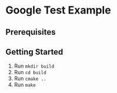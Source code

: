 # Google Test Example
## Prerequisites
## Getting Started
1. Run `mkdir build`
2. Run `cd build`
3. Run `cmake ..`
4. Run `make`

